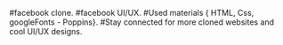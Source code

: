 #facebook clone.
#facebook UI/UX.
#Used materials { HTML, Css, googleFonts - Poppins}.
#Stay connected for more cloned websites and cool UI/UX designs.

